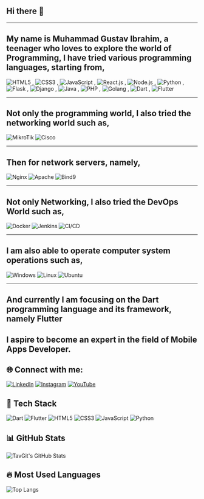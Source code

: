## Hi there 👋

----------------------------------------------------------------------------------

My name is Muhammad Gustav Ibrahim, a teenager who loves to explore the world of Programming,
I have tried various programming languages, starting from,
------------------------------------------------------------------------------

![HTML5](https://img.shields.io/badge/HTML5-E34F26?style=for-the-badge&logo=html5&logoColor=white) , ![CSS3](https://img.shields.io/badge/CSS3-1572B6?style=for-the-badge&logo=css3&logoColor=white)  , ![JavaScript](https://img.shields.io/badge/JavaScript-F7DF1E?style=for-the-badge&logo=javascript&logoColor=black) , ![React.js](https://img.shields.io/badge/React.Js-61DAFB?style=for-the-badge&logo=react&logoColor=black) , ![Node.js](https://img.shields.io/badge/Node.Js-339933?style=for-the-badge&logo=node.js&logoColor=white) , ![Python](https://img.shields.io/badge/Python-3776AB?style=for-the-badge&logo=python&logoColor=white) , ![Flask](https://img.shields.io/badge/Flask-000000?style=for-the-badge&logo=flask&logoColor=white) , ![Django](https://img.shields.io/badge/Django-092E20?style=for-the-badge&logo=django&logoColor=white) , ![Java](https://img.shields.io/badge/Java-007396?style=for-the-badge&logo=java&logoColor=white) , ![PHP](https://img.shields.io/badge/PHP-777BB4?style=for-the-badge&logo=php&logoColor=white) , ![Golang](https://img.shields.io/badge/Go-00ADD8?style=for-the-badge&logo=go&logoColor=white) , ![Dart](https://img.shields.io/badge/Dart-0175C2?style=for-the-badge&logo=dart&logoColor=white) , ![Flutter](https://img.shields.io/badge/Flutter-02569B?style=for-the-badge&logo=flutter&logoColor=white)        

--------------------------------------------------------------------------------

Not only the programming world, I also tried the networking world such as,
-------------------------------------------------------------------------------
![MikroTik](https://img.shields.io/badge/MikroTik-D9252A?style=for-the-badge&logo=mikrotik&logoColor=white)
![Cisco](https://img.shields.io/badge/Cisco-1BA0D7?style=for-the-badge&logo=cisco&logoColor=white)   

------------------------------------------------------------------------------------


Then for network servers, namely,
-------------------------------------------------------------------------------------
![Nginx](https://img.shields.io/badge/Nginx-009639?style=for-the-badge&logo=nginx&logoColor=white)
![Apache](https://img.shields.io/badge/Apache-D22128?style=for-the-badge&logo=apache&logoColor=white)
![Bind9](https://img.shields.io/badge/Bind9-FF6F00?style=for-the-badge&logo=bind9&logoColor=white)  

-----------------------------------------------------------------------------------


Not only Networking, I also tried the DevOps World such as, 
----------------------------------------------------------------------------------
![Docker](https://img.shields.io/badge/Docker-2496ED?style=for-the-badge&logo=docker&logoColor=white) 
![Jenkins](https://img.shields.io/badge/Jenkins-D24939?style=for-the-badge&logo=jenkins&logoColor=white) 
![CI/CD](https://img.shields.io/badge/CI/CD-430098?style=for-the-badge&logo=githubactions&logoColor=white)  

---------------------------------------------------------------------------------------------


I am also able to operate computer system operations such as, 
------------------------------------------------------------------------------------
![Windows](https://img.shields.io/badge/Windows-0078D6?style=for-the-badge&logo=windows&logoColor=white) 
![Linux](https://img.shields.io/badge/Linux-FCC624?style=for-the-badge&logo=linux&logoColor=black) 
![Ubuntu](https://img.shields.io/badge/Ubuntu-E95420?style=for-the-badge&logo=ubuntu&logoColor=white)

--------------------------------------------------------------------------------------------------


And currently I am focusing on the Dart programming language and its framework, namely Flutter
----------------------------------------------------------------------------------------------------

I aspire to become an expert in the field of Mobile Apps Developer.
---------------------------------------------------------------------------

## 🌐 Connect with me:

[![LinkedIn](https://img.shields.io/badge/LinkedIn-0077B5?style=for-the-badge&logo=linkedin&logoColor=white)](https://www.linkedin.com/in/muhammad-gustav-ibrahim-7a2a01293/)
[![Instagram](https://img.shields.io/badge/Instagram-E4405F?style=for-the-badge&logo=instagram&logoColor=white)](https://www.instagram.com/mhmmdgustavibrm_tech/)
[![YouTube](https://img.shields.io/badge/YouTube-FF0000?style=for-the-badge&logo=youtube&logoColor=white)](https://www.youtube.com/@GustavIbrahim)



## 🚀 Tech Stack
![Dart](https://img.shields.io/badge/Dart-0175C2?style=for-the-badge&logo=dart&logoColor=white)
![Flutter](https://img.shields.io/badge/Flutter-02569B?style=for-the-badge&logo=flutter&logoColor=white)
![HTML5](https://img.shields.io/badge/HTML5-E34F26?style=for-the-badge&logo=html5&logoColor=white)
![CSS3](https://img.shields.io/badge/CSS3-1572B6?style=for-the-badge&logo=css3&logoColor=white)
![JavaScript](https://img.shields.io/badge/JavaScript-F7DF1E?style=for-the-badge&logo=javascript&logoColor=black)
![Python](https://img.shields.io/badge/Python-3776AB?style=for-the-badge&logo=python&logoColor=white)

## 📊 GitHub Stats
![TavGit's GitHub Stats](https://github-readme-stats.vercel.app/api?username=TavGit&show_icons=true&theme=tokyonight)


## 🔥 Most Used Languages
![Top Langs](https://github-readme-stats.vercel.app/api/top-langs/?username=TavGit&layout=compact&hide=php,c,cpp,java,typescript&theme=tokyonight)


